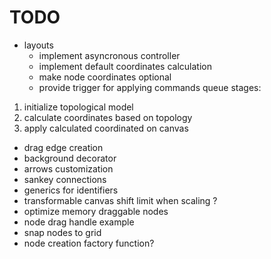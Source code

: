 # TODO

- layouts
  - implement asyncronous controller
  - implement default coordinates calculation
  - make node coordinates optional
  - provide trigger for applying commands queue
    stages:

1. initialize topological model
2. calculate coordinates based on topology
3. apply calculated coordinated on canvas

- drag edge creation
- background decorator
- arrows customization
- sankey connections
- generics for identifiers
- transformable canvas shift limit when scaling ?
- optimize memory draggable nodes
- node drag handle example
- snap nodes to grid
- node creation factory function?
